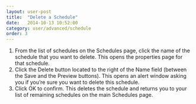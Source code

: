 ```yaml
---
layout: user-post
title:  "Delete a Schedule"
date:   2014-10-13 10:52:00
category: user/advanced/schedule
order: 3
---
```


1. From the list of schedules on the Schedules page, click the name of the schedule that you want to delete.  This opens the properties page for that schedule.
2. Click the Delete button located to the right of the Name field (between the Save and the Preview buttons).  This opens an alert window asking you if you’re sure you want to delete this schedule.  
3. Click OK to confirm.  This deletes the schedule and returns you to your list of remaining schedules on the main Schedules page.


